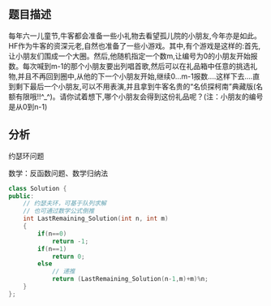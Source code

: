 ## 题目描述
每年六一儿童节,牛客都会准备一些小礼物去看望孤儿院的小朋友,今年亦是如此。HF作为牛客的资深元老,自然也准备了一些小游戏。其中,有个游戏是这样的:首先,让小朋友们围成一个大圈。然后,他随机指定一个数m,让编号为0的小朋友开始报数。每次喊到m-1的那个小朋友要出列唱首歌,然后可以在礼品箱中任意的挑选礼物,并且不再回到圈中,从他的下一个小朋友开始,继续0...m-1报数....这样下去....直到剩下最后一个小朋友,可以不用表演,并且拿到牛客名贵的“名侦探柯南”典藏版(名额有限哦!!^_^)。请你试着想下,哪个小朋友会得到这份礼品呢？(注：小朋友的编号是从0到n-1)

## 分析
约瑟环问题

数学：反函数问题、数学归纳法

```C++
class Solution {
public:
    // 约瑟夫环，可基于队列求解
    // 也可通过数学公式倒推
    int LastRemaining_Solution(int n, int m)
    {
        if(n==0)
            return -1;
        if(n==1)
            return 0;
        else
            // 递推
            return (LastRemaining_Solution(n-1,m)+m)%n;
    }
};
```